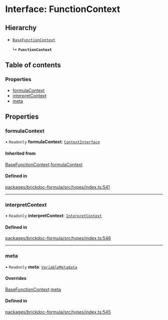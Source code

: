 # Interface: FunctionContext

## Hierarchy

- [`BaseFunctionContext`](BaseFunctionContext.md)

  ↳ **`FunctionContext`**

## Table of contents

### Properties

- [formulaContext](FunctionContext.md#formulacontext)
- [interpretContext](FunctionContext.md#interpretcontext)
- [meta](FunctionContext.md#meta)

## Properties

### <a id="formulacontext" name="formulacontext"></a> formulaContext

• `Readonly` **formulaContext**: [`ContextInterface`](ContextInterface.md)

#### Inherited from

[BaseFunctionContext](BaseFunctionContext.md).[formulaContext](BaseFunctionContext.md#formulacontext)

#### Defined in

[packages/brickdoc-formula/src/types/index.ts:541](https://github.com/mashcard/mashcard/blob/main/packages/brickdoc-formula/src/types/index.ts#L541)

---

### <a id="interpretcontext" name="interpretcontext"></a> interpretContext

• `Readonly` **interpretContext**: [`InterpretContext`](InterpretContext.md)

#### Defined in

[packages/brickdoc-formula/src/types/index.ts:546](https://github.com/mashcard/mashcard/blob/main/packages/brickdoc-formula/src/types/index.ts#L546)

---

### <a id="meta" name="meta"></a> meta

• `Readonly` **meta**: [`VariableMetadata`](VariableMetadata.md)

#### Overrides

[BaseFunctionContext](BaseFunctionContext.md).[meta](BaseFunctionContext.md#meta)

#### Defined in

[packages/brickdoc-formula/src/types/index.ts:545](https://github.com/mashcard/mashcard/blob/main/packages/brickdoc-formula/src/types/index.ts#L545)
